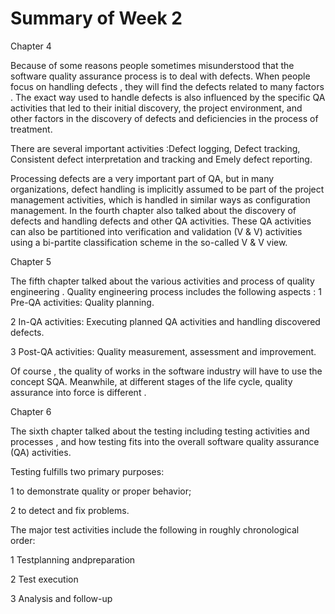 # Summary of Week 2

Chapter 4


Because of some reasons people sometimes misunderstood that the software quality assurance process is to deal with defects. When people focus on handling defects , they will find the defects related to many factors . The exact way used to handle defects is also influenced by the specific QA activities that led to their initial discovery, the project environment, and other factors in the discovery of defects and deficiencies in the process of treatment.

There are several important activities :Defect logging, Defect tracking, Consistent defect interpretation and tracking and Emely defect reporting. 

Processing defects are a very important part of QA, but in many organizations, defect handling is implicitly assumed to be part of the project management activities, which is handled in similar ways as configuration management. In the fourth chapter also talked about the discovery of defects and handling defects and other QA activities. These QA activities can also be partitioned into verification and validation (V & V) activities using a bi-partite classification scheme in the so-called V & V view.


Chapter 5


The fifth chapter talked about the various activities and process of quality engineering . Quality engineering process includes the following aspects :
1 Pre-QA activities: Quality planning.

2 In-QA activities: Executing planned QA activities and handling discovered defects.

3 Post-QA activities: Quality measurement, assessment and improvement.

Of course , the quality of works in the software industry will have to use the concept SQA. Meanwhile, at different stages of the life cycle, quality assurance into force is different .


Chapter 6


The sixth chapter talked about the testing including testing activities and processes , and how testing fits into the overall software quality assurance (QA) activities.

Testing fulfills two primary purposes:

1 to demonstrate quality or proper behavior;

2 to detect and fix problems.

The major test activities include the following in roughly chronological order:

1 Testplanning andpreparation

2 Test execution

3 Analysis and follow-up

